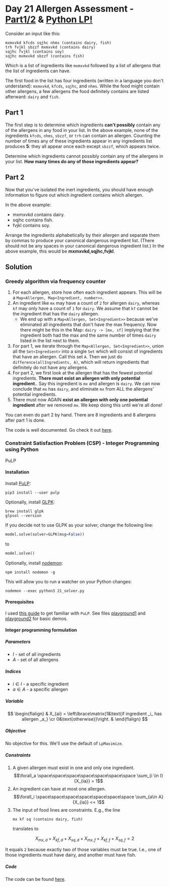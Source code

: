 # Day 21 Allergen Assessment - [Part1/2](21.ts) & [Python LP!](21_solver.py)

Consider an input like this:

```
mxmxvkd kfcds sqjhc nhms (contains dairy, fish)
trh fvjkl sbzzf mxmxvkd (contains dairy)
sqjhc fvjkl (contains soy)
sqjhc mxmxvkd sbzzf (contains fish)
```

Which is a list of ingredients like `mxmxvkd` followed by a list of allergens
that the list of ingredients can have.

The first food in the list has four ingredients (written in a language you don't
understand): `mxmxvkd`, `kfcds`, `sqjhc`, and `nhms`. While the food might
contain other allergens, a few allergens the food definitely contains are listed
afterward: `dairy` and `fish`.

## Part 1

The first step is to determine which ingredients **can't possibly** contain any of
the allergens in any food in your list. In the above example, none of the
ingredients `kfcds`, `nhms`, `sbzzf`, or `trh` can contain an allergen. Counting the
number of times any of these ingredients appear in any ingredients list produces
**5**: they all appear once each except `sbzzf`, which appears twice.

Determine which ingredients cannot possibly contain any of the allergens in your
list. **How many times do any of those ingredients appear?**

## Part 2

Now that you've isolated the inert ingredients, you should have enough
information to figure out which ingredient contains which allergen.

In the above example:

- mxmxvkd contains dairy.
- sqjhc contains fish.
- fvjkl contains soy.

Arrange the ingredients alphabetically by their allergen and separate them by
commas to produce your canonical dangerous ingredient list. (There should not be
any spaces in your canonical dangerous ingredient list.) In the above example,
this would be **mxmxvkd,sqjhc,fvjkl**.

## Solution

### Greedy algorithm via frequency counter

1. For each allergen, store how often each ingredient appears. This will be a
   `Map<Allergen, Map<Ingredient, number>>`.
2. An ingredient like `mx` may have a count of `2` for allergen `dairy`, whereas
   `kf` may only have a count of `1` for `dairy`. We assume that `kf` cannot be
   the ingredient that has the `dairy` allergen.
   - We end up with a `Map<Allergen, Set<Ingredient>>` because we've eliminated
     all ingredients that don't have the max frequency. Now there might be this
     in the Map: `dairy -> [mx, sf]` implying that the ingredient both had the
     max and the same number of times `dairy` listed in the list next to them.
3. For part 1, we iterate through the `Map<Allergen, Set<Ingredient>>`, union
   all the `Set<Ingredient>` into a single `Set` which will consist of
   ingredients that have an allergen. Call this set `A`. Then we just do
   `difference(allIngredients, A)`, which will return ingredients that
   definitely do not have any allergens.
4. For part 2, we first look at the allergen that has the fewest potential
   ingredients. **There must exist an allergen with only potential
   ingredient.**. Say this ingredient is `mx` and allergen is `dairy`. We can
   now conclude that `mx` has `dairy`, and eliminate `mx` from ALL the
   allergens' potential ingredients.
5. There must now AGAIN **exist an allergen with only one potential
   ingredient** after we removed `mx`. We keep doing this until we're all done!

You can even do part 2 by hand. There are 8 ingredients and 8 allergens after
part 1 is done.

The code is well documented. Go check it out [here](21.md).

### Constraint Satisfaction Problem (CSP) - Integer Programming using Python

PuLP

#### Installation

Install [PuLP](https://coin-or.github.io/pulp/index.html):

```
pip3 install --user pulp
```

Optionally, install [GLPK](https://www.gnu.org/software/glpk/):

```
brew install glpk
glpsol --version
```

If you decide not to use GLPK as your solver, change the following line:

```python
model.solve(solver=GLPK(msg=False))
```

to

```python
model.solve()
```

Optionally, install [nodemon](https://www.npmjs.com/package/nodemon):

```
npm install nodemon -g
```

This will allow you to run a watcher on your Python changes:

```
nodemon --exec python3 21_solver.py
```

#### Prerequisites

I used [this guide](https://realpython.com/linear-programming-python/) to get
familiar with `PuLP`. See files [playground1](21_playground.py) and
[playground2](21_playground2.py) for basic demos.

#### Integer programming formulation

##### Parameters

- $I$ - set of all ingredients
- $A$ - set of all allergens

##### Indices

- $i\in I$ - a specific ingredient
- $a\in A$ - a specific allergen

##### Variable

$$
\begin{flalign}
& X_{ai} = \left\lbrace\matrix{1&\text{if ingredient _i_ has allergen _a_} \cr 0&\text{otherwise}}\right. &
\end{flalign}
$$

##### Objective

No objective for this. We'll use the default of `LpMaximize`.

##### Constraints

1.  A given allergen must exist in one and only one ingredient.
    $$\forall_a \space\space\space\space\space\space\space \sum_{i \in I}{X_{ia}} = 1$$
2.  An ingredient can have at most one allergen.
    $$\forall_i \space\space\space\space\space\space\space \sum_{a\in A}{X_{ia}} <= 1$$
3.  The input of food lines are constraints. E.g., the line
    ```
    mx kf sq (contains dairy, fish)
    ```
    translates to
    
$$X_{mx,d} + X_{kf,d} + X_{sq,d} + X_{mx,f} + X_{kf,f} + X_{sq,f} = 2$$
    
It equals `2` because exactly two of those variables must be true. I.e., one of those ingredients must have dairy, and another must have fish.

##### Code

The code can be found [here](21_solver.py).
